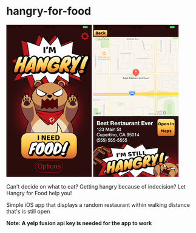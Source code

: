 # hangry-for-food

![alt text](Documentation/home.png)
![alt text](Documentation/map.png)

Can't decide on what to eat? Getting hangry because of indecision? Let Hangry for Food help you!

Simple iOS app that displays a random restaurant within walking distance that's is still open

**Note: A yelp fusion api key is needed for the app to work**